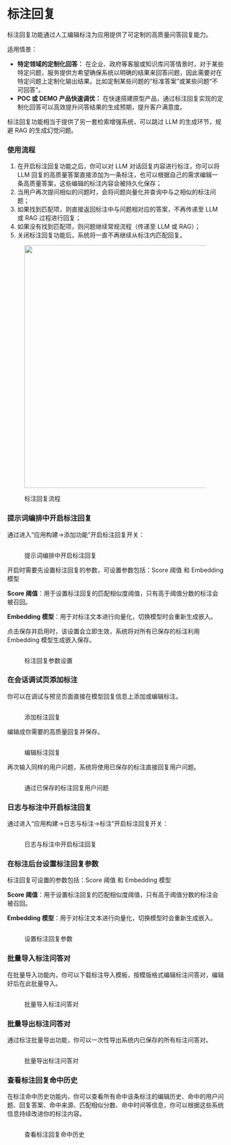 # 标注回复

标注回复功能通过人工编辑标注为应用提供了可定制的高质量问答回复能力。

适用情景：

* **特定领域的定制化回答：** 在企业、政府等客服或知识库问答情景时，对于某些特定问题，服务提供方希望确保系统以明确的结果来回答问题，因此需要对在特定问题上定制化输出结果。比如定制某些问题的“标准答案”或某些问题“不可回答”。
* **POC 或 DEMO 产品快速调优：** 在快速搭建原型产品，通过标注回复实现的定制化回答可以高效提升问答结果的生成预期，提升客户满意度。

标注回复功能相当于提供了另一套检索增强系统，可以跳过 LLM 的生成环节，规避 RAG 的生成幻觉问题。

### 使用流程

1. 在开启标注回复功能之后，你可以对 LLM 对话回复内容进行标注，你可以将 LLM 回复的高质量答案直接添加为一条标注，也可以根据自己的需求编辑一条高质量答案，这些编辑的标注内容会被持久化保存；
2. 当用户再次提问相似的问题时，会将问题向量化并查询中与之相似的标注问题；
3. 如果找到匹配项，则直接返回标注中与问题相对应的答案，不再传递至 LLM 或 RAG 过程进行回复；
4. 如果没有找到匹配项，则问题继续常规流程（传递至 LLM 或 RAG）；
5. 关闭标注回复功能后，系统将一直不再继续从标注内匹配回复。

<figure><img src="../../.gitbook/assets/image (130).png" alt="" width="563"><figcaption><p>标注回复流程</p></figcaption></figure>

### 提示词编排中开启标注回复

通过进入“应用构建->添加功能”开启标注回复开关：

<figure><img src="../../.gitbook/assets/image (9) (1).png" alt=""><figcaption><p>提示词编排中开启标注回复</p></figcaption></figure>

开启时需要先设置标注回复的参数，可设置参数包括：Score 阈值 和 Embedding 模型

**Score 阈值**：用于设置标注回复的匹配相似度阈值，只有高于阈值分数的标注会被召回。

**Embedding 模型**：用于对标注文本进行向量化，切换模型时会重新生成嵌入。

点击保存并启用时，该设置会立即生效，系统将对所有已保存的标注利用 Embedding 模型生成嵌入保存。

<figure><img src="../../.gitbook/assets/image (11) (1).png" alt=""><figcaption><p>标注回复参数设置</p></figcaption></figure>

### 在会话调试页添加标注

你可以在调试与预览页面直接在模型回复信息上添加或编辑标注。

<figure><img src="../../.gitbook/assets/image (13) (1).png" alt=""><figcaption><p>添加标注回复</p></figcaption></figure>

编辑成你需要的高质量回复并保存。

<figure><img src="../../.gitbook/assets/image (14) (1).png" alt=""><figcaption><p>编辑标注回复</p></figcaption></figure>

再次输入同样的用户问题，系统将使用已保存的标注直接回复用户问题。

<figure><img src="../../.gitbook/assets/image (15).png" alt=""><figcaption><p>通过已保存的标注回复用户问题</p></figcaption></figure>

### 日志与标注中开启标注回复

通过进入“应用构建->日志与标注->标注”开启标注回复开关：

<figure><img src="../../.gitbook/assets/image (3) (1) (1) (1) (1) (1) (1) (1) (1) (1) (1).png" alt=""><figcaption><p>日志与标注中开启标注回复</p></figcaption></figure>

### 在标注后台设置标注回复参数

标注回复可设置的参数包括：Score 阈值 和 Embedding 模型

**Score 阈值**：用于设置标注回复的匹配相似度阈值，只有高于阈值分数的标注会被召回。

**Embedding 模型**：用于对标注文本进行向量化，切换模型时会重新生成嵌入。

<figure><img src="../../.gitbook/assets/image (4) (1) (1) (1) (1) (1) (1) (1) (1).png" alt=""><figcaption><p>设置标注回复参数</p></figcaption></figure>

### 批量导入标注问答对

在批量导入功能内，你可以下载标注导入模板，按模版格式编辑标注问答对，编辑好后在此批量导入。

<figure><img src="../../.gitbook/assets/image (5) (1) (1) (1).png" alt=""><figcaption><p>批量导入标注问答对</p></figcaption></figure>

### 批量导出标注问答对

通过标注批量导出功能，你可以一次性导出系统内已保存的所有标注问答对。

<figure><img src="../../.gitbook/assets/image (6) (1) (1) (1).png" alt=""><figcaption><p>批量导出标注问答对</p></figcaption></figure>

### 查看标注回复命中历史

在标注命中历史功能内，你可以查看所有命中该条标注的编辑历史、命中的用户问题、回复答案、命中来源、匹配相似分数、命中时间等信息，你可以根据这些系统信息持续改进你的标注内容。

<figure><img src="../../.gitbook/assets/image (8) (1) (1).png" alt=""><figcaption><p>查看标注回复命中历史</p></figcaption></figure>
